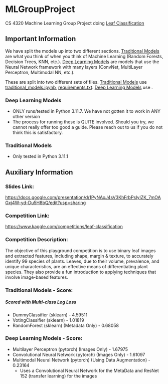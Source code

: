 # MLGroupProject
CS 4320 Machine Learning Group Project doing [Leaf Classification](#competition-link)

## Important Information

We have split the models up into two different sections. [Traditional Models](#traditional-models---score) are what you think of when you think of Machine Learning (Random Forests, Decision Trees, KNN, etc.). [Deep Learning Models](#deep-learning-models---score) are models that use the Neural Network framework with many layers (ConvNet, MultiLayer Perceptron, Multimodal NN, etc.). 

These are split into two different sets of files. [Traditional Models](#traditional-models---score) use [traditional_models.ipynb](traditional_models.ipynb), [requirements.txt](requirements.txt). [Deep Learning Models](#deep-learning-models---score) use .

### Deep Learning Models
- ONLY runs/tested in Python 3.11.7. We have not gotten it to work in ANY other version
- The process for running these is QUITE involved. Should you try, we cannot really offer too good a guide. Please reach out to us if you do not think this is satisfactory.

### Traditional Models
- Only tested in Python 3.11.1

## Auxiliary Information
### Slides Link:
https://docs.google.com/presentation/d/1PyNAxJ4sV3KhFrbPslyIZK_7mOAGxj4W-yd-Du5H8bQ/edit?usp=sharing

### Competition Link:
https://www.kaggle.com/competitions/leaf-classification 

### Competition Description:
The objective of this playground competition is to use binary leaf images and extracted features, including shape, margin & texture, to accurately identify 99 species of plants. Leaves, due to their volume, prevalence, and unique characteristics, are an effective means of differentiating plant species. They also provide a fun introduction to applying techniques that involve image-based features.

### Traditional Models - Score:
##### Scored with Multi-class Log Loss
- DummyClassifier (sklearn) - 4.59511
- VotingClassifier (sklearn) - 1.01819
- RandomForest (sklearn) (Metadata Only) - 0.68058

### Deep Learning Models - Score:
- Multilayer Perceptron (pytorch) (Images Only) - 1.67975
- Convolutional Neural Network (pytorch) (Images Only) - 1.61097
- Multimodal Neural Network (pytorch) (Using Data Augmentation) - 0.23164
    - Uses a Convolutional Neural Network for the MetaData and ResNet 152 (transfer learning) for the images
